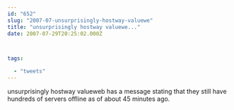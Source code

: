 ```yaml
---
id: "652"
slug: "2007-07-unsurprisingly-hostway-valuewe"
title: "unsurprisingly hostway valuewe..."
date: 2007-07-29T20:25:02.000Z



tags:

  - "tweets"
---
```

<div class="sqs-html-content">
  <p>unsurprisingly hostway valueweb has a message stating that they still have hundreds of servers offline as of about 45 minutes ago.</p>
</div>
